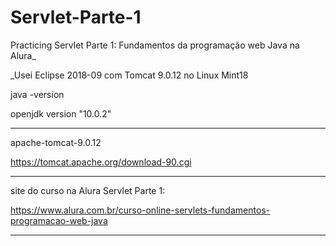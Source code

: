 # Servlet-Parte-1
Practicing Servlet Parte 1: Fundamentos da programação web Java na Alura_

_Usei Eclipse 2018-09 com Tomcat 9.0.12 no Linux Mint18

java -version 

openjdk version "10.0.2"
_____________________________________________________________________________________________




apache-tomcat-9.0.12 

https://tomcat.apache.org/download-90.cgi
_____________________________________________________________________________________________



site do curso na Alura Servlet Parte 1:

https://www.alura.com.br/curso-online-servlets-fundamentos-programacao-web-java
_____________________________________________________________________________________________
